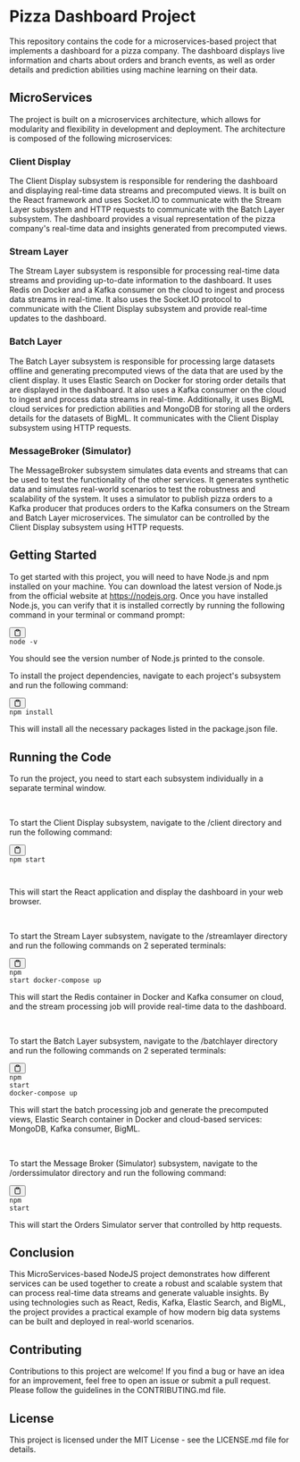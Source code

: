 <div class="min-h-[20px] flex flex-col items-start gap-4 whitespace-pre-wrap"><div class="markdown prose w-full break-words dark:prose-invert dark"><h1>Pizza Dashboard Project</h1><p>This repository contains the code for a microservices-based project that implements a dashboard for a pizza company. The dashboard displays live information and charts about orders and branch events, as well as order details and prediction abilities using machine learning on their data.</p><h2>MicroServices</h2><p>The project is built on a microservices architecture, which allows for modularity and flexibility in development and deployment. The architecture is composed of the following microservices:</p><h3>Client Display</h3><p>The Client Display subsystem is responsible for rendering the dashboard and displaying real-time data streams and precomputed views. It is built on the React framework and uses Socket.IO to communicate with the Stream Layer subsystem and HTTP requests to communicate with the Batch Layer subsystem. The dashboard provides a visual representation of the pizza company's real-time data and insights generated from precomputed views.</p><h3>Stream Layer</h3><p>The Stream Layer subsystem is responsible for processing real-time data streams and providing up-to-date information to the dashboard. It uses Redis on Docker and a Kafka consumer on the cloud to ingest and process data streams in real-time. It also uses the Socket.IO protocol to communicate with the Client Display subsystem and provide real-time updates to the dashboard.</p><h3>Batch Layer</h3><p>The Batch Layer subsystem is responsible for processing large datasets offline and generating precomputed views of the data that are used by the client display. It uses Elastic Search on Docker for storing order details that are displayed in the dashboard. It also uses a Kafka consumer on the cloud to ingest and process data streams in real-time. Additionally, it uses BigML cloud services for prediction abilities and MongoDB for storing all the orders details for the datasets of BigML. It communicates with the Client Display subsystem using HTTP requests.</p><h3>MessageBroker (Simulator)</h3><p>The MessageBroker subsystem simulates data events and streams that can be used to test the functionality of the other services. It generates synthetic data and simulates real-world scenarios to test the robustness and scalability of the system. It uses a simulator to publish pizza orders to a Kafka producer that produces orders to the Kafka consumers on the Stream and Batch Layer microservices. The simulator can be controlled by the Client Display subsystem using HTTP requests.</p><h2>Getting Started</h2><p>To get started with this project, you will need to have Node.js and npm installed on your machine. You can download the latest version of Node.js from the official website at <a href="https://nodejs.org" target="_new">https://nodejs.org</a>. Once you have installed Node.js, you can verify that it is installed correctly by running the following command in your terminal or command prompt:</p><pre><div class="bg-black rounded-md mb-4"><div class="flex items-center relative text-gray-200 bg-gray-800 px-4 py-2 text-xs font-sans justify-between rounded-t-md"><button class="flex ml-auto gap-2"><svg stroke="currentColor" fill="none" stroke-width="2" viewBox="0 0 24 24" stroke-linecap="round" stroke-linejoin="round" class="h-4 w-4" height="1em" width="1em" xmlns="http://www.w3.org/2000/svg"><path d="M16 4h2a2 2 0 0 1 2 2v14a2 2 0 0 1-2 2H6a2 2 0 0 1-2-2V6a2 2 0 0 1 2-2h2"></path><rect x="8" y="2" width="8" height="4" rx="1" ry="1"></rect></svg></button></div><div class="p-4 overflow-y-auto"><code class="!whitespace-pre hljs">node -v
</code></div></div></pre><p>You should see the version number of Node.js printed to the console.</p><p>To install the project dependencies, navigate to each project's subsystem and run the following command:</p><pre><div class="bg-black rounded-md mb-4"><div class="flex items-center relative text-gray-200 bg-gray-800 px-4 py-2 text-xs font-sans justify-between rounded-t-md"><button class="flex ml-auto gap-2"><svg stroke="currentColor" fill="none" stroke-width="2" viewBox="0 0 24 24" stroke-linecap="round" stroke-linejoin="round" class="h-4 w-4" height="1em" width="1em" xmlns="http://www.w3.org/2000/svg"><path d="M16 4h2a2 2 0 0 1 2 2v14a2 2 0 0 1-2 2H6a2 2 0 0 1-2-2V6a2 2 0 0 1 2-2h2"></path><rect x="8" y="2" width="8" height="4" rx="1" ry="1"></rect></svg></button></div><div class="p-4 overflow-y-auto"><code class="!whitespace-pre hljs">npm install
</code></div></div></pre><p>This will install all the necessary packages listed in the package.json file.</p><h2>Running the Code</h2><p>To run the project, you need to start each subsystem individually in a separate terminal window.</p></br><p>To start the Client Display subsystem, navigate to the /client directory and run the following command:</p><pre><div class="bg-black rounded-md mb-4"><div class="flex items-center relative text-gray-200 bg-gray-800 px-4 py-2 text-xs font-sans justify-between rounded-t-md"><button class="flex ml-auto gap-2"><svg stroke="currentColor" fill="none" stroke-width="2" viewBox="0 0 24 24" stroke-linecap="round" stroke-linejoin="round" class="h-4 w-4" height="1em" width="1em" xmlns="http://www.w3.org/2000/svg"><path d="M16 4h2a2 2 0 0 1 2 2v14a2 2 0 0 1-2 2H6a2 2 0 0 1-2-2V6a2 2 0 0 1 2-2h2"></path><rect x="8" y="2" width="8" height="4" rx="1" ry="1"></rect></svg></button></div><div class="p-4 overflow-y-auto"><code class="!whitespace-pre hljs language-sql">npm <span class="hljs-keyword">start</span>

</code></div></div></pre><p>This will start the React application and display the dashboard in your web browser.</p></br><p>To start the Stream Layer subsystem, navigate to the /streamlayer directory and run the following commands on 2 seperated terminals:</p><pre><div class="bg-black rounded-md mb-4"><div class="flex items-center relative text-gray-200 bg-gray-800 px-4 py-2 text-xs font-sans justify-between rounded-t-md"><button class="flex ml-auto gap-2"><svg stroke="currentColor" fill="none" stroke-width="2" viewBox="0 0 24 24" stroke-linecap="round" stroke-linejoin="round" class="h-4 w-4" height="1em" width="1em" xmlns="http://www.w3.org/2000/svg"><path d="M16 4h2a2 2 0 0 1 2 2v14a2 2 0 0 1-2 2H6a2 2 0 0 1-2-2V6a2 2 0 0 1 2-2h2"></path><rect x="8" y="2" width="8" height="4" rx="1" ry="1"></rect></svg></button></div><div class="p-4 overflow-y-auto"><code class="!whitespace-pre hljs">npm start
</code><code class="!whitespace-pre hljs">docker-compose up
</code></div></div></pre><p>This will start the Redis container in Docker and Kafka consumer on cloud, and the stream processing job will provide real-time data to the dashboard.</p></br><p>To start the Batch Layer subsystem, navigate to the /batchlayer directory and run the following commands on 2 seperated terminals:</p><pre><div class="bg-black rounded-md mb-4"><div class="flex items-center relative text-gray-200 bg-gray-800 px-4 py-2 text-xs font-sans justify-between rounded-t-md"><button class="flex ml-auto gap-2"><svg stroke="currentColor" fill="none" stroke-width="2" viewBox="0 0 24 24" stroke-linecap="round" stroke-linejoin="round" class="h-4 w-4" height="1em" width="1em" xmlns="http://www.w3.org/2000/svg"><path d="M16 4h2a2 2 0 0 1 2 2v14a2 2 0 0 1-2 2H6a2 2 0 0 1-2-2V6a2 2 0 0 1 2-2h2"></path><rect x="8" y="2" width="8" height="4" rx="1" ry="1"></rect></svg></button></div><div class="p-4 overflow-y-auto"><code class="!whitespace-pre hljs language-sql">npm <span class="hljs-keyword">start </span>
</code><code class="!whitespace-pre hljs">docker-compose up
</code></div></div></pre><p>This will start the batch processing job and generate the precomputed views, Elastic Search container in Docker and cloud-based services: MongoDB, Kafka consumer, BigML.</p></br><p>To start the Message Broker (Simulator) subsystem, navigate to the /orderssimulator directory and run the following command:</p><pre><div class="bg-black rounded-md mb-4"><div class="flex items-center relative text-gray-200 bg-gray-800 px-4 py-2 text-xs font-sans justify-between rounded-t-md"><button class="flex ml-auto gap-2"><svg stroke="currentColor" fill="none" stroke-width="2" viewBox="0 0 24 24" stroke-linecap="round" stroke-linejoin="round" class="h-4 w-4" height="1em" width="1em" xmlns="http://www.w3.org/2000/svg"><path d="M16 4h2a2 2 0 0 1 2 2v14a2 2 0 0 1-2 2H6a2 2 0 0 1-2-2V6a2 2 0 0 1 2-2h2"></path><rect x="8" y="2" width="8" height="4" rx="1" ry="1"></rect></svg></button></div><div class="p-4 overflow-y-auto"><code class="!whitespace-pre hljs language-sql">npm <span class="hljs-keyword">start </span>
</code></div></div></pre><p>This will start the Orders Simulator server that controlled by http requests.</p></div>
<h2>Conclusion</h2>
<p>This MicroServices-based NodeJS project demonstrates how different services can be used together to create a robust and scalable system that can process real-time data streams and generate valuable insights. By using technologies such as React, Redis, Kafka, Elastic Search, and BigML, the project provides a practical example of how modern big data systems can be built and deployed in real-world scenarios.</p>
<h2>Contributing</h2>
<p>Contributions to this project are welcome! If you find a bug or have an idea for an improvement, feel free to open an issue or submit a pull request. Please follow the guidelines in the CONTRIBUTING.md file.</p>
<h2>License</h2>
<p>This project is licensed under the MIT License - see the LICENSE.md file for details.</p></div>

